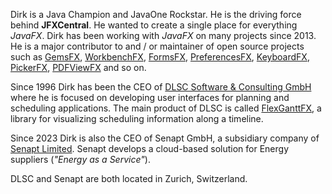 Dirk is a Java Champion and JavaOne Rockstar. He is the driving force behind **JFXCentral**. He wanted to create a single place for everything _JavaFX_. Dirk has been working with _JavaFX_ on many projects since 2013. He is a major contributor to and / or maintainer of open source projects such as [GemsFX](https://github.com/dlsc-software-consulting-gmbh/GemsFX), [WorkbenchFX](https://github.com/dlsc-software-consulting-gmbh/WorkbenchFX), [FormsFX](https://github.com/dlsc-software-consulting-gmbh/FormsFX), [PreferencesFX](https://github.com/dlsc-software-consulting-gmbh/PreferencesFX), [KeyboardFX](https://github.com/dlsc-software-consulting-gmbh/KeyboardFX), [PickerFX](https://github.com/dlsc-software-consulting-gmbh/PickerFX), [PDFViewFX](https://github.com/dlsc-software-consulting-gmbh/PDFViewFX) and so on. 

Since 1996 Dirk has been the CEO of [DLSC Software & Consulting GmbH](https://www.dlsc.com) where he is focused on developing user interfaces for planning and scheduling applications. The main product of DLSC is called [FlexGanttFX](https://www.flexganttfx.com), a library for visualizing scheduling information along a timeline.

Since 2023 Dirk is also the CEO of Senapt GmbH, a subsidiary company of [Senapt Limited](https://senapt.co.uk). Senapt develops a cloud-based solution for Energy suppliers (_"Energy as a Service"_).

DLSC and Senapt are both located in Zurich, Switzerland.